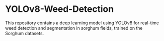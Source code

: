 # YOLOv8-Weed-Detection
This repository contains a deep learning model using YOLOv8 for real-time weed detection and segmentation in sorghum fields, trained on the Sorghum datasets.

